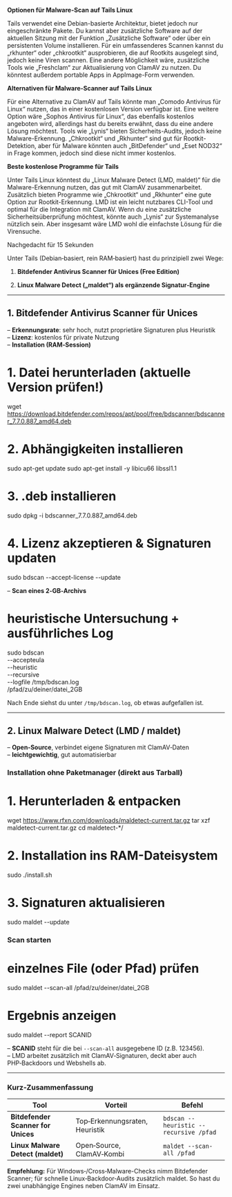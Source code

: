 **Optionen für Malware-Scan auf Tails Linux**

Tails verwendet eine Debian-basierte Architektur, bietet jedoch nur eingeschränkte Pakete. Du kannst aber zusätzliche Software auf der aktuellen Sitzung mit der Funktion „Zusätzliche Software“ oder über ein persistenten Volume installieren. Für ein umfassenderes Scannen kannst du „rkhunter“ oder „chkrootkit“ ausprobieren, die auf Rootkits ausgelegt sind, jedoch keine Viren scannen. Eine andere Möglichkeit wäre, zusätzliche Tools wie „Freshclam“ zur Aktualisierung von ClamAV zu nutzen. Du könntest außerdem portable Apps in AppImage-Form verwenden.

**Alternativen für Malware-Scanner auf Tails Linux**

Für eine Alternative zu ClamAV auf Tails könnte man „Comodo Antivirus für Linux“ nutzen, das in einer kostenlosen Version verfügbar ist. Eine weitere Option wäre „Sophos Antivirus für Linux“, das ebenfalls kostenlos angeboten wird, allerdings hast du bereits erwähnt, dass du eine andere Lösung möchtest. Tools wie „Lynis“ bieten Sicherheits-Audits, jedoch keine Malware-Erkennung. „Chkrootkit“ und „Rkhunter“ sind gut für Rootkit-Detektion, aber für Malware könnten auch „BitDefender“ und „Eset NOD32“ in Frage kommen, jedoch sind diese nicht immer kostenlos.

**Beste kostenlose Programme für Tails**

Unter Tails Linux könntest du „Linux Malware Detect (LMD, maldet)“ für die Malware-Erkennung nutzen, das gut mit ClamAV zusammenarbeitet. Zusätzlich bieten Programme wie „Chkrootkit“ und „Rkhunter“ eine gute Option zur Rootkit-Erkennung. LMD ist ein leicht nutzbares CLI-Tool und optimal für die Integration mit ClamAV. Wenn du eine zusätzliche Sicherheitsüberprüfung möchtest, könnte auch „Lynis“ zur Systemanalyse nützlich sein. Aber insgesamt wäre LMD wohl die einfachste Lösung für die Virensuche.

Nachgedacht für 15 Sekunden

Unter Tails (Debian‑basiert, rein RAM‑basiert) hast du prinzipiell zwei Wege:

1. **Bitdefender Antivirus Scanner für Unices (Free Edition)**
    
2. **Linux Malware Detect („maldet“) als ergänzende Signatur‑Engine**
    

---

## 1. Bitdefender Antivirus Scanner für Unices

– **Erkennungsrate**: sehr hoch, nutzt proprietäre Signaturen plus Heuristik  
– **Lizenz**: kostenlos für private Nutzung  
– **Installation (RAM‑Session)**

# 1. Datei herunterladen (aktuelle Version prüfen!)
wget https://download.bitdefender.com/repos/apt/pool/free/bdscanner/bdscanner_7.7.0.887_amd64.deb

# 2. Abhängigkeiten installieren
sudo apt-get update
sudo apt-get install -y libicu66 libssl1.1

# 3. .deb installieren
sudo dpkg -i bdscanner_7.7.0.887_amd64.deb

# 4. Lizenz akzeptieren & Signaturen updaten
sudo bdscan --accept-license --update

– **Scan eines 2‑GB‑Archivs**

# heuristische Untersuchung + ausführliches Log
sudo bdscan \
  --accepteula \
  --heuristic \
  --recursive \
  --logfile /tmp/bdscan.log \
  /pfad/zu/deiner/datei_2GB

Nach Ende siehst du unter `/tmp/bdscan.log`, ob etwas aufgefallen ist.

---

## 2. Linux Malware Detect (LMD / maldet)

– **Open‑Source**, verbindet eigene Signaturen mit ClamAV‑Daten  
– **leichtgewichtig**, gut automatisierbar

### Installation ohne Paketmanager (direkt aus Tarball)

# 1. Herunterladen & entpacken
wget https://www.rfxn.com/downloads/maldetect-current.tar.gz
tar xzf maldetect-current.tar.gz
cd maldetect-*/

# 2. Installation ins RAM-Dateisystem
sudo ./install.sh

# 3. Signaturen aktualisieren
sudo maldet --update

### Scan starten

# einzelnes File (oder Pfad) prüfen
sudo maldet --scan-all /pfad/zu/deiner/datei_2GB

# Ergebnis anzeigen
sudo maldet --report SCANID

– **SCANID** steht für die bei `--scan-all` ausgegebene ID (z.B. 123456).  
– LMD arbeitet zusätzlich mit ClamAV‑Signaturen, deckt aber auch PHP‑Backdoors und Webshells ab.

---

### Kurz‑Zusammenfassung

|Tool|Vorteil|Befehl|
|---|---|---|
|**Bitdefender Scanner for Unices**|Top‑Erkennungsraten, Heuristik|`bdscan --heuristic --recursive /pfad`|
|**Linux Malware Detect (maldet)**|Open‑Source, ClamAV‑Kombi|`maldet --scan-all /pfad`|

**Empfehlung:** Für Windows‑/Cross‑Malware-Checks nimm Bitdefender Scanner; für schnelle Linux‑Backdoor‑Audits zusätzlich maldet. So hast du zwei unabhängige Engines neben ClamAV im Einsatz.
